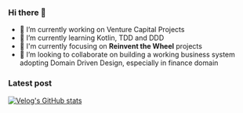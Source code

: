 ### Hi there 👋
- 🔭 I’m currently working on Venture Capital Projects
- 🌱 I’m currently learning Kotlin, TDD and DDD
- 🎯 I'm currently focusing on **Reinvent the Wheel** projects
- 👯 I’m looking to collaborate on building a working business system adopting Domain Driven Design, especially in finance domain

### Latest post
[![Velog's GitHub stats](https://velog-readme-stats.vercel.app/api?name=aryumka)](https://velog.io/@aryumka)

